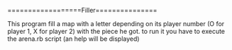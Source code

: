 ==================Filler===============

This program fill a map with a letter
depending on its player number 
(O for player 1, X for player 2)
with the piece he got.
to run it you have to execute
the arena.rb script (an help  will be displayed)

